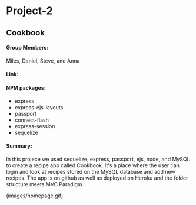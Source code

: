 # Project-2

## Cookbook

#### Group Members:
Miles, Daniel, Steve, and Anna

#### Link: 

#### NPM packages:
* express
* express-ejs-layouts
* passport
* connect-flash
* express-session
* sequelize

#### Summary:  
In this projece we used sequelize, express, passport, ejs, node, and MySQL to create a recipe app called Cookbook.  It's a place where the user can login and look at recipes stored on the MySQL database and add new recipes. The app is on github as well as deployed on Heroku and the folder structure meets MVC Paradigm.    


(images/homepage.gif)

